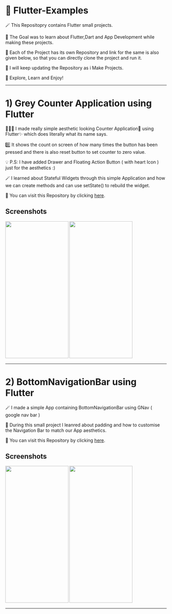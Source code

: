 # 🔮 Flutter-Examples

🪄 This Repositopry contains Flutter small projects.

🧠 The Goal was to learn about Flutter,Dart and App Development while making these projects.

🧩 Each of the Project has its own Repository and link for the same is also given below, so that you can directly clone the project and run it.

📱 I will keep updating the Repository as i Make Projects. 

🌟 Explore, Learn and Enjoy!

---

# 1) Grey Counter Application using Flutter

👨🏻‍💻 I made really simple aesthetic looking Counter Application📱 using Flutter✨ which does literally what its name says.

0️⃣ It shows the count on screen of how many times the button has been pressed and there is also reset button to set counter to zero value. 

💡 P.S: I have added Drawer and Floating Action Button ( with heart Icon ) just for the aesthetics :)

🪄 I learned about Stateful Widgets through this simple Application and how we can create methods and can use setState() to rebuild the widget. 

🔮 You can visit this Repository by clicking [here](https://github.com/quibler7/Grey-Counter-Application-using-Flutter).


## Screenshots 

  <img src = "lib/7.png" height = 426 width = 196.5 >
  <img src = "lib/0.png" height = 426 width = 196.5 >

---


# 2) BottomNavigationBar using Flutter

🪄 I made a simple App containing BottomNavigationBar using GNav ( google nav bar ) 

🧠 During this small project I leanred about padding and how to customise the Navigation Bar to match our App aesthetics. 

🔮 You can visit this Repository by clicking [here](https://github.com/quibler7/BottomNavigationBar-using-Flutter).


## Screenshots 

  <img src = "lib/pages/screenshots/GNav1.png" height = 426 width = 196.5 >
  <img src = "lib/pages/screenshots/GNav2.png" height = 426 width = 196.5 >

---


